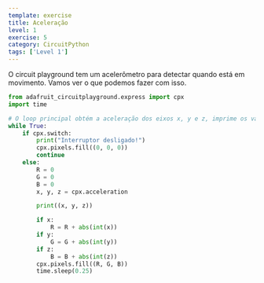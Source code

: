 ```yaml
---
template: exercise
title: Aceleração
level: 1
exercise: 5
category: CircuitPython
tags: ['Level 1']
---
```


O circuit playground tem um acelerômetro para detectar quando está em movimento. Vamos ver o que podemos fazer com isso.

```python
from adafruit_circuitplayground.express import cpx
import time

# O loop principal obtém a aceleração dos eixos x, y e z, imprime os valores e ativa vermelho, verde e azul, em níveis relacionados aos valores x, y e z.
while True:
    if cpx.switch:
        print("Interruptor desligado!")
        cpx.pixels.fill((0, 0, 0))
        continue
    else:
        R = 0
        G = 0
        B = 0
        x, y, z = cpx.acceleration

        print((x, y, z))

        if x:
            R = R + abs(int(x))
        if y:
            G = G + abs(int(y))
        if z:
            B = B + abs(int(z))
        cpx.pixels.fill((R, G, B))
        time.sleep(0.25)
```
